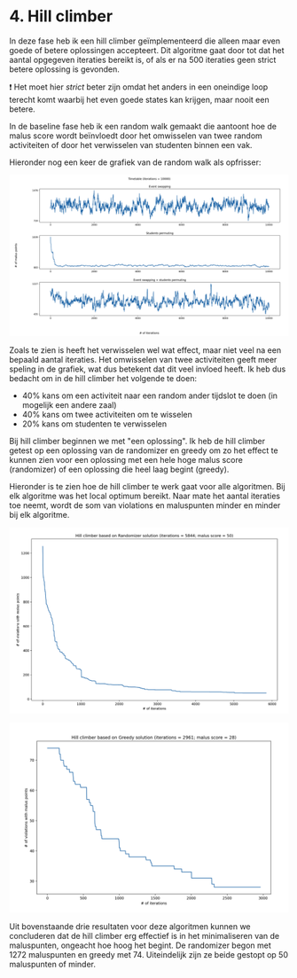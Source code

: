 # 4. Hill climber

In deze fase heb ik een hill climber geïmplementeerd die alleen maar even goede
of betere oplossingen accepteert. Dit algoritme gaat door tot dat het aantal
opgegeven iteraties bereikt is, of als er na 500 iteraties geen strict betere
oplossing is gevonden.

:exclamation: Het moet hier *strict* beter zijn omdat het anders in een
oneindige loop terecht komt waarbij het even goede states kan krijgen, maar
nooit een betere.

In de baseline fase heb ik een random walk gemaakt die aantoont hoe de malus
score wordt beïnvloedt door het omwisselen van twee random activiteiten of door
het verwisselen van studenten binnen een vak.

Hieronder nog een keer de grafiek van de random walk als opfrisser:

![random walk with 10k iterations](../2-baseline/random-walk-plot.png)

Zoals te zien is heeft het verwisselen wel wat effect, maar niet veel na een
bepaald aantal iteraties. Het omwisselen van twee activiteiten geeft meer
speling in de grafiek, wat dus betekent dat dit veel invloed heeft. Ik heb dus
bedacht om in de hill climber het volgende te doen:

- 40% kans om een activiteit naar een random ander tijdslot te doen (in mogelijk een andere zaal)
- 40% kans om twee activiteiten om te wisselen
- 20% kans om studenten te verwisselen

Bij hill climber beginnen we met "een oplossing". Ik heb de hill climber getest
op een oplossing van de randomizer en greedy om zo het effect te kunnen zien
voor een oplossing met een hele hoge malus score (randomizer) of een oplossing
die heel laag begint (greedy).

Hieronder is te zien hoe de hill climber te werk gaat voor alle algoritmen. Bij
elk algoritme was het local optimum bereikt. Naar mate het aantal iteraties toe
neemt, wordt de som van violations en maluspunten minder en minder bij elk
algoritme.

![hill climber based using randomizer solution](./hillclimber-randomizer.png)

![hill climber based using greedy solution](./hillclimber-greedy.png)

Uit bovenstaande drie resultaten voor deze algoritmen kunnen we concluderen dat
de hill climber erg effectief is in het minimaliseren van de maluspunten,
ongeacht hoe hoog het begint. De randomizer begon met 1272 maluspunten en greedy
met 74. Uiteindelijk zijn ze beide gestopt op 50 maluspunten of minder.

